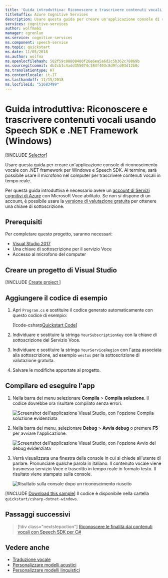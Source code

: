 ```yaml
---
title: 'Guida introduttiva: Riconoscere e trascrivere contenuti vocali, .NET Framework (Windows) - Servizio Voce'
titleSuffix: Azure Cognitive Services
description: Usare questa guida per creare un'applicazione console di riconoscimento vocale con .NET framework per Windows e Speech SDK. Al termine, sarà possibile usare il microfono nel computer per trascrivere contenuti vocali in tempo reale.
services: cognitive-services
author: wolfma61
manager: cgronlun
ms.service: cognitive-services
ms.component: speech-service
ms.topic: quickstart
ms.date: 11/05/2018
ms.author: wolfma
ms.openlocfilehash: 502f59c88808480f26e6ea5a6d2c5b362c78869b
ms.sourcegitcommit: db2cb1c4add355074c384f403c8d9fcd03d12b0c
ms.translationtype: HT
ms.contentlocale: it-IT
ms.lasthandoff: 11/15/2018
ms.locfileid: "51683499"
---
```

# <a name="quickstart-recognize-and-transcribe-speech-using-the-speech-sdk-and-net-framework-windows"></a>Guida introduttiva: Riconoscere e trascrivere contenuti vocali usando Speech SDK e .NET Framework (Windows)

[!INCLUDE [Selector](../../../includes/cognitive-services-speech-service-quickstart-selector.md)]

Usare questa guida per creare un'applicazione console di riconoscimento vocale con .NET framework per Windows e Speech SDK. Al termine, sarà possibile usare il microfono nel computer per trascrivere contenuti vocali in tempo reale.

Per questa guida introduttiva è necessario avere un [account di Servizi cognitivi di Azure](https://docs.microsoft.com/azure/cognitive-services/cognitive-services-apis-create-account) con Microsoft Voce abilitato. Se non si dispone di un account, è possibile usare la [versione di valutazione gratuita](https://docs.microsoft.com/azure/cognitive-services/speech-service/get-started) per ottenere una chiave di sottoscrizione.

## <a name="prerequisites"></a>Prerequisiti

Per completare questo progetto, saranno necessari:

* [Visual Studio 2017](https://visualstudio.microsoft.com/downloads/)
* Una chiave di sottoscrizione per il servizio Voce
* Accesso al microfono del computer

## <a name="create-a-visual-studio-project"></a>Creare un progetto di Visual Studio

[!INCLUDE [Create project ](../../../includes/cognitive-services-speech-service-create-speech-project-vs-csharp.md)]

## <a name="add-sample-code"></a>Aggiungere il codice di esempio

1. Apri `Program.cs` e sostituire il codice generato automaticamente con questo codice di esempio:

    [!code-csharp[Quickstart Code](~/samples-cognitive-services-speech-sdk/quickstart/csharp-dotnet-windows/helloworld/Program.cs#code)]

1. Individuare e sostituire la stringa `YourSubscriptionKey` con la chiave di sottoscrizione del Servizio Voce.

1. Individuare e sostituire la stringa `YourServiceRegion` con l'[area](regions.md) associata alla sottoscrizione, ad esempio `westus` per la sottoscrizione di valutazione gratuita.

1. Salvare le modifiche apportate al progetto.

## <a name="build-and-run-the-app"></a>Compilare ed eseguire l'app

1. Nella barra dei menu selezionare **Compila** > **Compila soluzione**. Il codice dovrebbe ora risultare compilato senza errori.

    ![Screenshot dell'applicazione Visual Studio, con l'opzione Compila soluzione evidenziata](media/sdk/qs-csharp-dotnet-windows-08-build.png "Compilazione completata")

1. Nella barra dei menu, selezionare **Debug** > **Avvia debug** o premere **F5** per avviare l'applicazione.

    ![Screenshot dell'applicazione Visual Studio, con l'opzione Avvio del debug evidenziata](media/sdk/qs-csharp-dotnet-windows-09-start-debugging.png "Avviare l’applicazione per eseguire il debug")

1. Verrà visualizzata una finestra della console in cui si chiede all'utente di parlare. Pronunciare qualche parola in italiano. Il contenuto vocale viene trasmesso servizio Voce e trascritto in tempo reale in formato testo. Il risultato viene stampato sulla console.

    ![Risultato sulla console dopo un riconoscimento riuscito](media/sdk/qs-csharp-dotnet-windows-10-console-output.png "Risultato sulla console dopo un riconoscimento riuscito")

[!INCLUDE [Download this sample](../../../includes/cognitive-services-speech-service-speech-sdk-sample-download-h2.md)]
Il codice è disponibile nella cartella `quickstart/csharp-dotnet-windows`.

## <a name="next-steps"></a>Passaggi successivi

> [!div class="nextstepaction"]
> [Riconoscere le finalità dai contenuti vocali con Speech SDK per C#](how-to-recognize-intents-from-speech-csharp.md)

## <a name="see-also"></a>Vedere anche 

- [Traduzione vocale](how-to-translate-speech-csharp.md)
- [Personalizzare modelli acustici](how-to-customize-acoustic-models.md)
- [Personalizzare modelli linguistici](how-to-customize-language-model.md)
